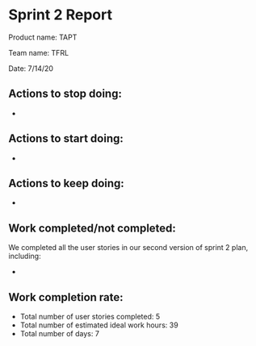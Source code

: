 # Sprint 2 Report

Product name: TAPT

Team name: TFRL

Date: 7/14/20

## Actions to stop doing:

- 

## Actions to start doing:

-  

## Actions to keep doing:

- 

## Work completed/not completed:

We completed all the user stories in our second version of sprint 2 plan, including:

- 

## Work completion rate:

- Total number of user stories completed: 5
- Total number of estimated ideal work hours: 39
- Total number of days: 7
